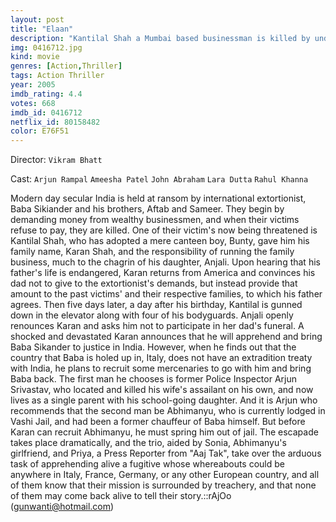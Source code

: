 ```yaml
---
layout: post
title: "Elaan"
description: "Kantilal Shah a Mumbai based businessman is killed by underworld Don Baba Sikander after he fails to pay him the extortion money,Karan adopted son of Kantilal Shah had advised him not to do so and now his daughter Anjali blames Karan for his death.Karan announces that he will find Baba Sikander where ever he is and bring him back to the country.Karan finds Baba's hideout in Italy he along with Arjun a former cop and Abhimanyu travel to the country to find him they are also followed by a.."
img: 0416712.jpg
kind: movie
genres: [Action,Thriller]
tags: Action Thriller 
year: 2005
imdb_rating: 4.4
votes: 668
imdb_id: 0416712
netflix_id: 80158482
color: E76F51
---
```

Director: `Vikram Bhatt`  

Cast: `Arjun Rampal` `Ameesha Patel` `John Abraham` `Lara Dutta` `Rahul Khanna` 

Modern day secular India is held at ransom by international extortionist, Baba Sikiander and his brothers, Aftab and Sameer. They begin by demanding money from wealthy businessmen, and when their victims refuse to pay, they are killed. One of their victim's now being threatened is Kantilal Shah, who has adopted a mere canteen boy, Bunty, gave him his family name, Karan Shah, and the responsibility of running the family business, much to the chagrin of his daughter, Anjali. Upon hearing that his father's life is endangered, Karan returns from America and convinces his dad not to give to the extortionist's demands, but instead provide that amount to the past victims' and their respective families, to which his father agrees. Then five days later, a day after his birthday, Kantilal is gunned down in the elevator along with four of his bodyguards. Anjali openly renounces Karan and asks him not to participate in her dad's funeral. A shocked and devastated Karan announces that he will apprehend and bring Baba Sikander to justice in India. However, when he finds out that the country that Baba is holed up in, Italy, does not have an extradition treaty with India, he plans to recruit some mercenaries to go with him and bring Baba back. The first man he chooses is former Police Inspector Arjun Srivastav, who located and killed his wife's assailant on his own, and now lives as a single parent with his school-going daughter. And it is Arjun who recommends that the second man be Abhimanyu, who is currently lodged in Vashi Jail, and had been a former chauffeur of Baba himself. But before Karan can recruit Abhimanyu, he must spring him out of jail. The escapade takes place dramatically, and the trio, aided by Sonia, Abhimanyu's girlfriend, and Priya, a Press Reporter from "Aaj Tak", take over the arduous task of apprehending alive a fugitive whose whereabouts could be anywhere in Italy, France, Germany, or any other European country, and all of them know that their mission is surrounded by treachery, and that none of them may come back alive to tell their story.::rAjOo (gunwanti@hotmail.com)